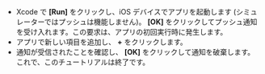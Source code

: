 
* Xcode で **[Run]** をクリックし、iOS デバイスでアプリを起動します (シミュレーターではプッシュは機能しません)。 **[OK]** をクリックしてプッシュ通知を受け入れます。この要求は、アプリの初回実行時に発生します。
* アプリで新しい項目を追加し、 **+** をクリックします。
* 通知が受信されたことを確認し、 **[OK]** をクリックして通知を破棄します。 これで、このチュートリアルは終了です。

